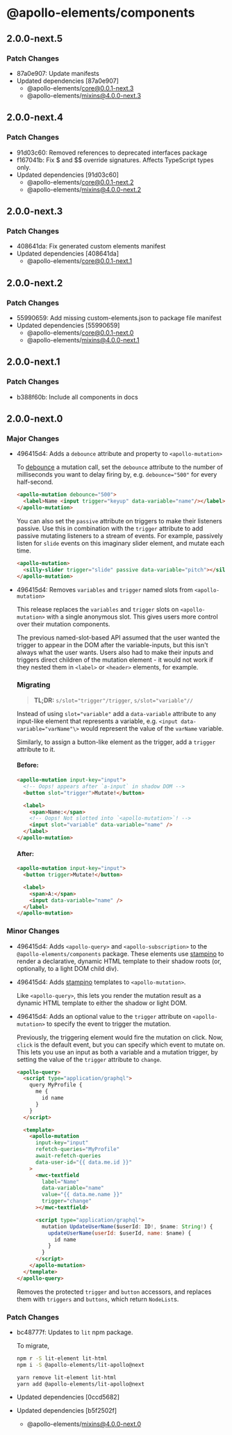 # @apollo-elements/components

## 2.0.0-next.5

### Patch Changes

- 87a0e907: Update manifests
- Updated dependencies [87a0e907]
  - @apollo-elements/core@0.0.1-next.3
  - @apollo-elements/mixins@4.0.0-next.3

## 2.0.0-next.4

### Patch Changes

- 91d03c60: Removed references to deprecated interfaces package
- f167041b: Fix $ and $\$ override signatures. Affects TypeScript types only.
- Updated dependencies [91d03c60]
  - @apollo-elements/core@0.0.1-next.2
  - @apollo-elements/mixins@4.0.0-next.2

## 2.0.0-next.3

### Patch Changes

- 408641da: Fix generated custom elements manifest
- Updated dependencies [408641da]
  - @apollo-elements/core@0.0.1-next.1

## 2.0.0-next.2

### Patch Changes

- 55990659: Add missing custom-elements.json to package file manifest
- Updated dependencies [55990659]
  - @apollo-elements/core@0.0.1-next.0
  - @apollo-elements/mixins@4.0.0-next.1

## 2.0.0-next.1

### Patch Changes

- b388f60b: Include all components in docs

## 2.0.0-next.0

### Major Changes

- 496415d4: Adds a `debounce` attribute and property to `<apollo-mutation>`

  To [debounce](https://www.freecodecamp.org/news/javascript-debounce-example/) a mutation call, set the `debounce` attribute to the number of milliseconds you want to delay firing by, e.g. `debounce="500"` for every half-second.

  ```html
  <apollo-mutation debounce="500">
    <label>Name <input trigger="keyup" data-variable="name"/></label>
  </apollo-mutation>
  ```

  You can also set the `passive` attribute on triggers to make their listeners passive. Use this in combination with the `trigger` attribute to add passive mutating listeners to a stream of events. For example, passively listen for `slide` events on this imaginary slider element, and mutate each time.

  ```html
  <apollo-mutation>
    <silly-slider trigger="slide" passive data-variable="pitch"></silly-slider>
  </apollo-mutation>
  ```

- 496415d4: Removes `variables` and `trigger` named slots from `<apollo-mutation>`

  This release replaces the `variables` and `trigger` slots on `<apollo-mutation>` with a single anonymous slot. This gives users more control over their mutation components.

  The previous named-slot-based API assumed that the user wanted the trigger to appear in the DOM after the variable-inputs, but this isn't always what the user wants. Users also had to make their inputs and triggers direct children of the mutation element - it would not work if they nested them in `<label>` or `<header>` elements, for example.

  ### Migrating

  > **TL;DR:** `s/slot="trigger"/trigger`, `s/slot="variable"//`

  Instead of using `slot="variable"` add a `data-variable` attribute to any input-like element that represents a variable, e.g. `<input data-variable="varName"\>` would represent the value of the `varName` variable.

  Similarly, to assign a button-like element as the trigger, add a `trigger` attribute to it.

  #### Before:

  ```html
  <apollo-mutation input-key="input">
    <!-- Oops! appears after `a-input` in shadow DOM -->
    <button slot="trigger">Mutate!</button>

    <label>
      <span>Name:</span>
      <!-- Oops! Not slotted into `<apollo-mutation>`! -->
      <input slot="variable" data-variable="name" />
    </label>
  </apollo-mutation>
  ```

  #### After:

  ```html
  <apollo-mutation input-key="input">
    <button trigger>Mutate!</button>

    <label>
      <span>A:</span>
      <input data-variable="name" />
    </label>
  </apollo-mutation>
  ```

### Minor Changes

- 496415d4: Adds `<apollo-query>` and `<apollo-subscription>` to the `@apollo-elements/components` package. These elements use [stampino](https://github.com/justinfagnani/stampino) to render a declarative, dynamic HTML template to their shadow roots (or, optionally, to a light DOM child div).
- 496415d4: Adds [stampino](https://github.com/justinfagnani/stampino) templates to `<apollo-mutation>`.

  Like `<apollo-query>`, this lets you render the mutation result as a dynamic HTML template to either the shadow or light DOM.

- 496415d4: Adds an optional value to the `trigger` attribute on `<apollo-mutation>` to specify the event to trigger the mutation.

  Previously, the triggering element would fire the mutation on click. Now, `click` is the default event, but you can specify which event to mutate on. This lets you use an input as both a variable and a mutation trigger, by setting the value of the `trigger` attribute to `change`.

  ```html
  <apollo-query>
    <script type="application/graphql">
      query MyProfile {
        me {
          id name
        }
      }
    </script>

    <template>
      <apollo-mutation
        input-key="input"
        refetch-queries="MyProfile"
        await-refetch-queries
        data-user-id="{{ data.me.id }}"
      >
        <mwc-textfield
          label="Name"
          data-variable="name"
          value="{{ data.me.name }}"
          trigger="change"
        ></mwc-textfield>

        <script type="application/graphql">
          mutation UpdateUserName($userId: ID!, $name: String!) {
            updateUserName(userId: $userId, name: $name) {
              id name
            }
          }
        </script>
      </apollo-mutation>
    </template>
  </apollo-query>
  ```

  Removes the protected `trigger` and `button` accessors, and replaces them with `triggers` and `buttons`, which return `NodeList`s.

### Patch Changes

- bc48777f: Updates to `lit` npm package.

  To migrate,

  ```bash
  npm r -S lit-element lit-html
  npm i -S @apollo-elements/lit-apollo@next
  ```

  ```bash
  yarn remove lit-element lit-html
  yarn add @apollo-elements/lit-apollo@next
  ```

- Updated dependencies [0ccd5682]
- Updated dependencies [b5f2502f]
  - @apollo-elements/mixins@4.0.0-next.0
